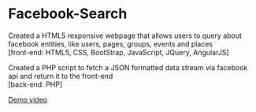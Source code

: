 # Facebook-Search
Created a HTML5 responsive webpage that allows users to query about facebook entities, like users, pages, groups, events and places  
[front-end: HTML5, CSS, BootStrap, JavaScript, JQuery, AngularJS]


Created a PHP script to fetch a JSON formatted data stream via facebook api and return it to the front-end  
[back-end: PHP]

[Demo video](https://www.youtube.com/watch?v=qq1Im_nJqS8&t=8s)
